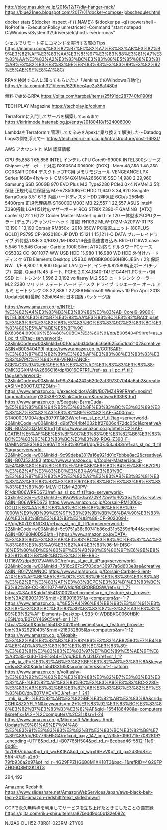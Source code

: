 http://blog.masuidrive.jp/2016/12/17/diy-hanger-rack/
https://blue21neo.blogspot.com/2017/01/docker-comose-jobscheduler.html

docker stats $(docker inspect -f {{.NAME}} $(docker ps -q))
powershell -NoProfile -ExecutionPolicy unrestricted -Command "start notepad C:\Windows\System32\drivers\etc\hosts -verb runas"

シェルでリモート先にコマンドを実行する際のTips
https://inamuu.com/%E3%82%B7%E3%82%A7%E3%83%AB%E3%82%B9%E3%82%AF%E3%83%AA%E3%83%97%E3%83%88%E3%81%A7%E3%83%AA%E3%83%A2%E3%83%BC%E3%83%88%E5%85%88%E3%81%AB%E3%82%B3%E3%83%9E%E3%83%B3%E3%83%89%E3%82%92%E5%AE%9F%E8%A1%8C/

RPAを検討する人に知ってもらいたい「JenkinsでのWindows自動化」
https://qiita.com/nh321/items/629fbee4ae2a38a1480d

無料で始めるRPA
https://qiita.com/tarobei/items/25f91dc287740fd190fd

TECH PLAY Magazine
https://techplay.jp/column

Terraformに入門してサーバを構築してみるまで
https://kiririmode.hatenablog.jp/entry/20180418/1524006000

LambdaをTerraformで管理してた辛みをApexに乗り換えて解決した〜Datadog Logsの例を添えて〜
https://tech.recruit-mp.co.jp/infrastructure/post-16931/

AWS アカウントと IAM 認証情報

CPU	65,858 	1	65,858 	INTEL インテル CPU Corei9-9900K INTEL300シリーズChipsetマザーボード対応 BX80684I99900K【BOX】
Mem	48,358 	1	48,358 	CORSAIR DDR4 デスクトップPC用 メモリモジュール VENGEANCE LPX Series 16GB×4枚キット CMK64GX4M4A2666C16
SSD	14,980 	2	29,960 	Samsung SSD 500GB 970 EVO Plus M.2 Type2280 PCIe3.0×4 NVMe1.3 5年保証 正規代理店保証品 MZ-V7S500B/EC
HDD	11,640 	3	34,920 	Seagate BarraCuda 3.5" 6TB 内蔵ハードディスク HDD 2年保証 6Gb/s 256MB 5400rpm 正規代理店品 ST6000DM003
MB	22,557 	1	22,557 	ASUS Intel® Z390搭載 LGA1151対応マザーボード ROG STRIX Z390-F GAMING【ATX】
cooler	6,122 	1	6,122 	Cooler Master MasterLiquid Lite 120 一体型水冷CPUクーラー [デュアルチャンバーヘッド 搭載] FN1092 MLW-D12M-A20PW-R1
PS	13,190 	1	13,190 	Corsair RM850x -2018-850W PC電源ユニット [80PLUS GOLD] PS795 CP-9020180-JP
DVD	15,121 	1	15,121 	I-O DATA ブルーレイドライブ 外付型/USB 3.0/BDXL/M-DISC/16倍速高速書き込み BRD-UT16WX
case	5,546 	1	5,546 	Corsair Carbite 100R Silent ATX対応ミドルタワーPCケース CS5332 CC-9011077-WW
USB HDD	16,980 	1	16,980 	WD HDD 外付けハードディスク 6TB Elements Desktop USB3.0 WDBBKG0060HBK-JESN / 2年保証
NW　I/F	9,800 	1	9,800 	Gigabit LAN カード, インテル82580純正ボード(チップ）実装, Quad RJ45 ポート, PCI-E 2.0 X4,I340-T4/ E1G44HT,PCサーバ用
SSD ヒートシンク	1,596 	2	3,192 	volflashy M.2 SSD ヒートシンク クーラー M.2 2280 ソリッド ステート ハード ディスク ドライブ ラジエーター オール アルミ ヒートシンク
OS	22,888 	1	22,888 	Microsoft Windows 10 Pro April 2018 Update適用(最新) 32bit/64bit 日本語版|パッケージ版



https://www.amazon.co.jp/INTEL-%E3%82%A4%E3%83%B3%E3%83%86%E3%83%AB-Corei9-9900K-INTEL300%E3%82%B7%E3%83%AA%E3%83%BC%E3%82%BAChipset%E3%83%9E%E3%82%B6%E3%83%BC%E3%83%9C%E3%83%BC%E3%83%89%E5%AF%BE%E5%BF%9C-BX80684I99900K%E3%80%90BOX%E3%80%91/dp/B005404P9I/ref=as_sl_pc_tf_til?tag=serverworld-22&linkCode=w00&linkId=0010cbab634dac6c6a6625a5c1da2102&creativeASIN=B005404P9I
https://www.amazon.co.jp/CORSAIR-%E3%83%87%E3%82%B9%E3%82%AF%E3%83%88%E3%83%83%E3%83%97PC%E7%94%A8-VENGEANCE-8GB%C3%974%E6%9E%9A%E3%82%AD%E3%83%83%E3%83%88-CMK32GX4M4A2666C16/dp/B016ORTR1U/ref=as_sl_pc_tf_til?tag=serverworld-22&linkCode=w00&linkId=99a34a42405620e2af397307044a6ab2&creativeASIN=B00OTJZTZE&th=1
https://www.amazon.co.jp/exec/obidos/ASIN/B07MZ4R9FR/ref=nosim?tag=maftracking130538-22&linkCode=ure&creative=6339&th=1
https://www.amazon.co.jp/Seagate-BarraCuda-%E5%86%85%E8%94%B5%E3%83%8F%E3%83%BC%E3%83%89%E3%83%87%E3%82%A3%E3%82%B9%E3%82%AF-5400rpm-ST4000DM004/dp/B07911QK3W/ref=as_sl_pc_tf_til?tag=serverworld-22&linkCode=w00&linkId=d9bf7d44bf4032b1f27606c472dc05c1&creativeASIN=B073ZGQZM1&th=1
https://www.amazon.co.jp/Intel%C2%AE-LGA1151%E5%AF%BE%E5%BF%9C%E3%83%9E%E3%82%B6%E3%83%BC%E3%83%9C%E3%83%BC%E3%83%89-ROG-Z390-F-GAMING%E3%80%90ATX%E3%80%91/dp/B07J53J483/ref=as_sl_pc_tf_til?tag=serverworld-22&linkCode=w00&linkId=9c99deba3817a16e921d01c7bbbe8ac2&creativeASIN=B07J53J483
https://www.amazon.co.jp/Cooler-MasterLiquid-%E4%B8%80%E4%BD%93%E5%9E%8B%E6%B0%B4%E5%86%B7CPU%E3%82%AF%E3%83%BC%E3%83%A9%E3%83%BC-%E3%83%87%E3%83%A5%E3%82%A2%E3%83%AB%E3%83%81%E3%83%A3%E3%83%B3%E3%83%90%E3%83%BC%E3%83%98%E3%83%83%E3%83%89-MLW-D12M-A20PW-R1/dp/B06WRRDS73/ref=as_sl_pc_tf_til?tag=serverworld-22&linkCode=w00&linkId=c89a99bbdaa8728472e61d4023eaf50b&creativeASIN=B06WRRDS73
https://www.amazon.co.jp/Corsair-RM1000x-GOLD%E8%AA%8D%E8%A8%BC%E5%8F%96%E5%BE%97-1000W%E9%9D%99%E9%9F%B3%E9%9B%BB%E6%BA%90%E3%83%A6%E3%83%8B%E3%83%83%E3%83%88-CP-9020094-JP/dp/B07D2KNCXD/ref=as_sl_pc_tf_til?tag=serverworld-22&linkCode=w00&linkId=5c9751a36d60741b86cd31b5259dfb44&creativeASIN=B0190M0DS2&th=1
https://www.amazon.co.jp/DATA-%E3%83%96%E3%83%AB%E3%83%BC%E3%83%AC%E3%82%A4%E3%83%89%E3%83%A9%E3%82%A4%E3%83%96-M-DISC-16%E5%80%8D%E9%80%9F%E9%AB%98%E9%80%9F%E6%9B%B8%E3%81%8D%E8%BE%BC%E3%81%BF-BRD-UT16WX/dp/B017V4WN0C/ref=as_sl_pc_tf_til?tag=serverworld-22&linkCode=w00&linkId=7516c267c2f703db436977a6d603e8ae&creativeASIN=B017V4WN0C
https://www.amazon.co.jp/Corsair-Carbite-Silent-ATX%E5%AF%BE%E5%BF%9C%E3%83%9F%E3%83%89%E3%83%AB%E3%82%BF%E3%83%AF%E3%83%BCPC%E3%82%B1%E3%83%BC%E3%82%B9-CC-9011077-WW/dp/B00RORBQSW/ref=sr_1_7?fst=as%3Aoff&qid=1554181002&refinements=p_n_feature_six_browse-bin%3A2189031051&rnid=2189016051&s=computers&sr=1-7
https://www.amazon.co.jp/%E5%A4%96%E4%BB%98%E3%81%91%E3%83%8F%E3%83%BC%E3%83%89%E3%83%87%E3%82%A3%E3%82%B9%E3%82%AF-Elements-Desktop-USB3-0-WDBBKG0060HBK-JESN/dp/B07CY469C5/ref=sr_1_12?fst=as%3Aoff&qid=1554182042&refinements=p_n_feature_browse-bin%3A3292104051&rnid=2180328051&s=computers&sr=1-12
https://www.amazon.co.jp/Gigabit-%E3%82%A4%E3%83%B3%E3%83%86%E3%83%AB82580%E7%B4%94%E6%AD%A3%E3%83%9C%E3%83%BC%E3%83%89-%E3%83%81%E3%83%83%E3%83%97%EF%BC%89%E5%AE%9F%E8%A3%85-I340-T4-E1G44HT/dp/B01LWIJ2UZ/ref=sr_1_1?__mk_ja_JP=%E3%82%AB%E3%82%BF%E3%82%AB%E3%83%8A&keywords=82580&qid=1554183165&s=computers&sr=1-1-catcorr
https://www.amazon.co.jp/volflashy-%E3%83%92%E3%83%BC%E3%83%88%E3%82%B7%E3%83%B3%E3%82%AF-%E3%82%AF%E3%83%BC%E3%83%A9%E3%83%BC-2280-%E3%83%A9%E3%82%B8%E3%82%A8%E3%83%BC%E3%82%BF%E3%83%BC/dp/B07MXCVXCJ/ref=sr_1_24?__mk_ja_JP=%E3%82%AB%E3%82%BF%E3%82%AB%E3%83%8A&crid=2GHIX8ZXYFLYN&keywords=m.2+%E3%83%92%E3%83%BC%E3%83%88%E3%82%B7%E3%83%B3%E3%82%AF&qid=1554186498&s=computers&sprefix=M.2+%2Ccomputers%2C314&sr=1-24
https://www.amazon.co.jp/Microsoft-Windows-April-Update%E9%81%A9%E7%94%A8-%E3%83%91%E3%83%83%E3%82%B1%E3%83%BC%E3%82%B8%E7%89%88/dp/B07765H5G4/ref=pd_bxgy_147_img_2/355-0961215-7082819?_encoding=UTF8&pd_rd_i=B07765H5G4&pd_rd_r=8cdbad46-5512-11e9-8dd8-1d7f997cbaaa&pd_rd_w=BKtKA&pd_rd_wg=t6HvV&pf_rd_p=2d39d87c-5ff4-47a9-a2d0-79fb936a2d97&pf_rd_r=4G29FPZHG6Q8M1XK18T3&psc=1&refRID=4G29FPZHG6Q8M1XK18T3

294,492 


Amazone Redshift
https://www.slideshare.net/AmazonWebServicesJapan/aws-black-belt-tech-2015-amazon-redshift?next_slideshow=1

GCPで永久無料枠を利用してサービスを立ち上げたときにしたことの備忘録
https://qiita.com/riku-shiru/items/a870edd9dc0b132e092c

NJ2A6-DUH52-78R81-023RM-2TY06
